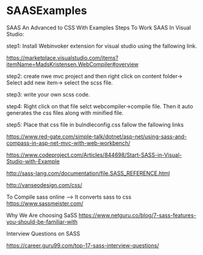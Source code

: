 # SAASExamples
SAAS An Advanced to CSS With Examples
Steps To Work SAAS In Visual Studio:

step1: Install Webinvoker extension for visual studio using the fallowing link.

https://marketplace.visualstudio.com/items?itemName=MadsKristensen.WebCompiler#overview

step2: create nwe mvc project and then right click on content folder-> Select add new item-> select the scss file.

step3: write your own scss code.

step4: Right click on that file selct webcompiler->compile file. Then it auto generates the css files along with minified file.

step5: Place that css file in bulndleconfig.css
fallow the fallowing links

https://www.red-gate.com/simple-talk/dotnet/asp-net/using-sass-and-compass-in-asp-net-mvc-with-web-workbench/

https://www.codeproject.com/Articles/844698/Start-SASS-in-Visual-Studio-with-Example

http://sass-lang.com/documentation/file.SASS_REFERENCE.html

http://vanseodesign.com/css/

To Compile sass online --> It converts sass to css
https://www.sassmeister.com/

Why We Are choosing SaSS
https://www.netguru.co/blog/7-sass-features-you-should-be-familiar-with

Interview Questions on SASS

https://career.guru99.com/top-17-sass-interview-questions/


